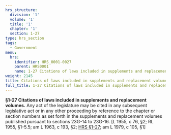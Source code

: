 ```yaml
---
hrs_structure:
  division: '1'
  volume: '1'
  title: '1'
  chapter: '1'
  section: 1-27
type: hrs_section
tags:
  - Government
menu:
  hrs:
    identifier: HRS_0001-0027
    parent: HRS0001
    name: 1-27 Citations of laws included in supplements and replacement volumes
weight: 2145
title: Citations of laws included in supplements and replacement volumes
full_title: 1-27 Citations of laws included in supplements and replacement volumes
---
```

**§1-27 Citations of laws included in supplements and replacement volumes.** Any act of the legislature may be cited in any subsequent legislative act or in any other proceeding by reference to the chapter or section numbers as set forth in the supplements and replacement volumes published pursuant to sections 23G-14 to 23G-16\. [L 1955, c 76, §2; RL 1955, §1-5.5; am L 1963, c 193, §2; [HRS §1-27](/title-1/chapter-1/section-1-27/); am L 1979, c 105, §1]